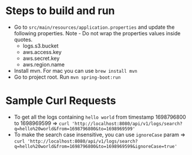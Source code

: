 # Steps to build and run
- Go to `src/main/resources/application.properties` and update the following properties. Note - Do not wrap the properties values inside quotes.
  - logs.s3.bucket
  - aws.access.key
  - aws.secret.key
  - aws.region.name
- Install mvn. For mac you can use `brew install mvn`
- Go to project root. Run `mvn spring-boot:run`

# Sample Curl Requests
- To get all the logs containing `hello world` from timestamp 1698796800 to 1698969599
  => `curl 'http://localhost:8080/api/v1/logs/search?q=hello%20world&from=1698796800&to=1698969599'`
- To make the search case insensitive, you can use `ignoreCase` param =>
`curl 'http://localhost:8080/api/v1/logs/search?q=hello%20world&from=1698796800&to=1698969599&ignoreCase=true'`
